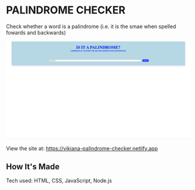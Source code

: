 # PALINDROME CHECKER

Check whether a word is a palindrome (i.e. it is the smae when spelled fowards and backwards) 

![site screenshot](/screenshot.png) 

View the site at: https://vikiana-palindrome-checker.netlify.app

## How It's Made

Tech used: HTML, CSS, JavaScript, Node.js